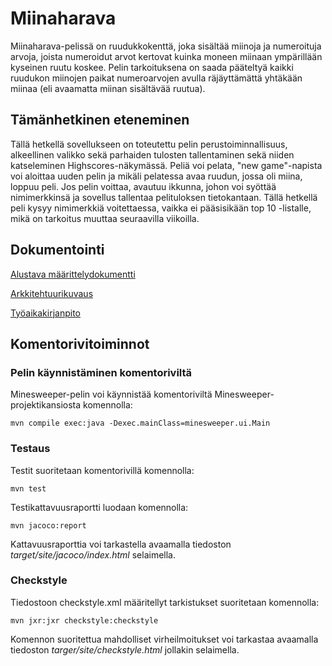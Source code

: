 # Miinaharava
Miinaharava-pelissä on ruudukkokenttä, joka sisältää miinoja ja numeroituja arvoja, joista numeroidut arvot kertovat kuinka moneen miinaan ympärillään kyseinen ruutu koskee. Pelin tarkoituksena on saada pääteltyä kaikki ruudukon miinojen paikat numeroarvojen avulla räjäyttämättä yhtäkään miinaa (eli avaamatta miinan sisältävää ruutua).

## Tämänhetkinen eteneminen

Tällä hetkellä sovellukseen on toteutettu pelin perustoiminnallisuus, alkeellinen valikko sekä parhaiden tulosten tallentaminen sekä niiden katseleminen Highscores-näkymässä. Peliä voi pelata, "new game"-napista voi aloittaa uuden pelin ja mikäli pelatessa avaa ruudun, jossa oli miina, loppuu peli. Jos pelin voittaa, avautuu ikkunna, johon voi syöttää nimimerkkinsä ja sovellus tallentaa pelituloksen tietokantaan. Tällä hetkellä peli kysyy nimimerkkiä voitettaessa, vaikka ei pääsisikään top 10 -listalle, mikä on tarkoitus muuttaa seuraavilla viikoilla. 

## Dokumentointi

[Alustava määrittelydokumentti](https://github.com/hackinen/ot-harjoitustyo/blob/master/dokumentointi/alustava-maarittelydokumentti.md)

[Arkkitehtuurikuvaus](https://github.com/hackinen/ot-harjoitustyo/blob/master/dokumentointi/arkkitehtuuri.md)


[Työaikakirjanpito](https://github.com/hackinen/ot-harjoitustyo/blob/master/dokumentointi/tyoaikakirjanpito.md)

## Komentorivitoiminnot


### Pelin käynnistäminen komentoriviltä

Minesweeper-pelin voi käynnistää komentoriviltä Minesweeper-projektikansiosta komennolla:

`mvn compile exec:java -Dexec.mainClass=minesweeper.ui.Main`


### Testaus

Testit suoritetaan komentorivillä komennolla:

`mvn test`

Testikattavuusraportti luodaan komennolla:

`mvn jacoco:report`

Kattavuusraporttia voi tarkastella avaamalla tiedoston *target/site/jacoco/index.html* selaimella.


### Checkstyle

Tiedostoon checkstyle.xml määritellyt tarkistukset suoritetaan komennolla:

`mvn jxr:jxr checkstyle:checkstyle`

Komennon suoritettua mahdolliset virheilmoitukset voi tarkastaa avaamalla tiedoston *targer/site/checkstyle.html* jollakin selaimella.
